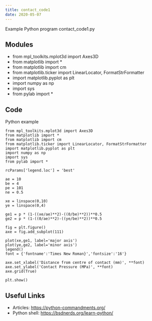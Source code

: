 ```yaml
---
title: contact_code1
date: 2020-05-07
---
```

Example Python program contact_code1.py

## Modules

* from mpl_toolkits.mplot3d import Axes3D
* from matplotlib import *
* from matplotlib import cm
* from matplotlib.ticker import LinearLocator, FormatStrFormatter
* import matplotlib.pyplot as plt
* import numpy as np
* import sys
* from pylab import *

## Code

Python example

    from mpl_toolkits.mplot3d import Axes3D
    from matplotlib import *
    from matplotlib import cm
    from matplotlib.ticker import LinearLocator, FormatStrFormatter
    import matplotlib.pyplot as plt
    import numpy as np
    import sys
    from pylab import *
     
    rcParams['legend.loc'] = 'best'
     
    ae = 10
    be = 4
    pe = 101
    ne = 0.5
     
    xe = linspace(0,10)
    ye = linspace(0,4)
     
    ge1 = p * (1-((xe/ae)**2)-((0/be)**2))**0.5
    ge2 = p * (1-((0/ae)**2)-((ye/be)**2))**0.5
     
    fig = plt.figure()
    axe = fig.add_subplot(111)
     
    plot(xe,ge1, label='major axis')
    plot(ye,ge2, label='minor axis')
    legend()
    font = {'fontname':'Times New Roman}','fontsize':'16'}
     
    axe.set_xlabel('Distance from centre of contact (mm)', **font)
    axe.set_ylabel('Contact Pressure (MPa)', **font)
    axe.grid(True)
     
    plt.show()

## Useful Links

- Articles: https://python-commandments.org/
- Python shell: https://bsdnerds.org/learn-python/
